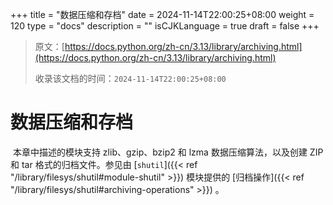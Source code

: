 +++
title = "数据压缩和存档"
date = 2024-11-14T22:00:25+08:00
weight = 120
type = "docs"
description = ""
isCJKLanguage = true
draft = false
+++

> 原文：[https://docs.python.org/zh-cn/3.13/library/archiving.html](https://docs.python.org/zh-cn/3.13/library/archiving.html)
>
> 收录该文档的时间：`2024-11-14T22:00:25+08:00`

# 数据压缩和存档

​	本章中描述的模块支持 zlib、gzip、bzip2 和 lzma 数据压缩算法，以及创建 ZIP 和 tar 格式的归档文件。参见由 [`shutil`]({{< ref "/library/filesys/shutil#module-shutil" >}}) 模块提供的 [归档操作]({{< ref "/library/filesys/shutil#archiving-operations" >}}) 。
